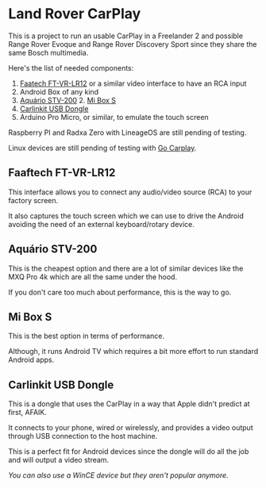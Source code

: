 # Land Rover CarPlay

This is a project to run an usable CarPlay in a Freelander 2 and possible Range Rover Evoque and Range Rover Discovery Sport since they share the same Bosch multimedia.

Here's the list of needed components:

1. [Faatech FT-VR-LR12](https://www.faaftech.com/produtos/interface-de-video/ft-video-free-lr12/) or a similar video interface to have an RCA input
2. Android Box of any kind
  1. [Aquário STV-200](https://aquario.com.br/produto/smart-tv-box-4k/)
	2. [Mi Box S](https://www.mi.com/br/mi-box-s/)
3. [Carlinkit USB Dongle](https://www.carlinkit.com/carplay-usb-dongle-for-android-head-unit.html)
4. Arduino Pro Micro, or similar, to emulate the touch screen

Raspberry PI and Radxa Zero with LineageOS are still pending of testing.

Linux devices are still pending of testing with [Go Carplay](https://github.com/mzyy94/gocarplay).

## Faaftech FT-VR-LR12

This interface allows you to connect any audio/video source (RCA) to your factory screen.

It also captures the touch screen which we can use to drive the Android avoiding the need of an external keyboard/rotary device.

## Aquário STV-200

This is the cheapest option and there are a lot of similar devices like the MXQ Pro 4k which are all the same under the hood.

If you don't care too much about performance, this is the way to go.

## Mi Box S

This is the best option in terms of performance.

Although, it runs Android TV which requires a bit more effort to run standard Android apps.

## Carlinkit USB Dongle

This is a dongle that uses the CarPlay in a way that Apple didn't predict at first, AFAIK.

It connects to your phone, wired or wirelessly, and provides a video output through USB connection to the host machine.

This is a perfect fit for Android devices since the dongle will do all the job and will output a video stream.

_You can also use a WinCE device but they aren't popular anymore._
